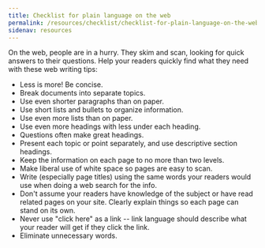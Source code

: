 ```yaml
---
title: Checklist for plain language on the web
permalink: /resources/checklist/checklist-for-plain-language-on-the-web/
sidenav: resources
---
```


On the web, people are in a hurry. They skim and scan, looking for quick answers to their questions. Help your readers quickly find what they need with these web writing tips:

- Less is more! Be concise.
- Break documents into separate topics.
- Use even shorter paragraphs than on paper.
- Use short lists and bullets to organize information.
- Use even more lists than on paper.
- Use even more headings with less under each heading.
- Questions often make great headings.
- Present each topic or point separately, and use descriptive section headings.
- Keep the information on each page to no more than two levels.
- Make liberal use of white space so pages are easy to scan.
- Write (especially page titles) using the same words your readers would use when doing a web search for the info.
- Don't assume your readers have knowledge of the subject or have read related pages on your site. Clearly explain things so each page can stand on its own.
- Never use "click here" as a link -- link language should describe what your reader will get if they click the link.
- Eliminate unnecessary words.
